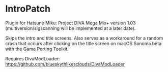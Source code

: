 # IntroPatch
Plugin for Hatsune Miku: Project DIVA Mega Mix+ version 1.03 (multiversion/sigscanning will be implemented at a later date).

Skips the intro and title screens.
Also serves as a workaround for a random crash that occurs after clicking on the title screen on macOS Sonoma beta with the Game Porting Toolkit.

Requires DivaModLoader: https://github.com/blueskythlikesclouds/DivaModLoader